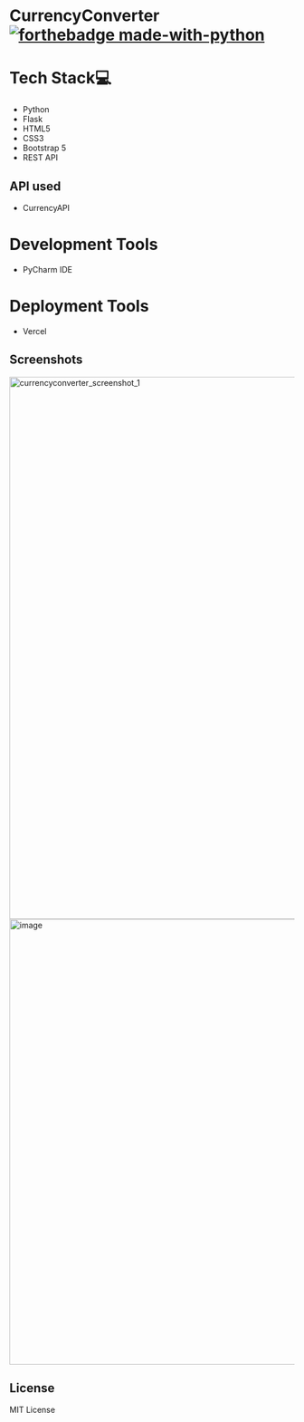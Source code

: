# CurrencyConverter [![forthebadge made-with-python](http://ForTheBadge.com/images/badges/made-with-python.svg)](https://www.python.org/)

# Tech Stack💻
- Python
- Flask
- HTML5
- CSS3
- Bootstrap 5
- REST API

## API used
- CurrencyAPI

# Development Tools
- PyCharm IDE

# Deployment Tools
- Vercel

## Screenshots
<img width="1919" height="958" alt="currencyconverter_screenshot_1" src="https://github.com/user-attachments/assets/7626b075-a216-4d75-b869-cd283e12fcdb" />
<img width="1622" height="787" alt="image" src="https://github.com/user-attachments/assets/498bcfb4-3a2c-4934-8414-61635e06bf6f" />


## License
MIT License
